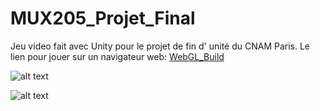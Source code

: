 # MUX205_Projet_Final
Jeu video fait avec Unity pour le projet de fin d' unité du CNAM Paris.
Le lien pour jouer sur un navigateur web:
[WebGL_Build](https://play.unity.com/mg/other/mux205_project_webgl)

![alt text](https://github.com/coursju/MUX205_Projet_Final/blob/main/Elements_De_Presentation/img/Capture%20d'%C3%A9cran%202023-06-09%20215352.png)

![alt text](https://github.com/coursju/MUX205_Projet_Final/blob/main/Elements_De_Presentation/img/Capture%20d'%C3%A9cran%202023-06-15%20130645.png)
